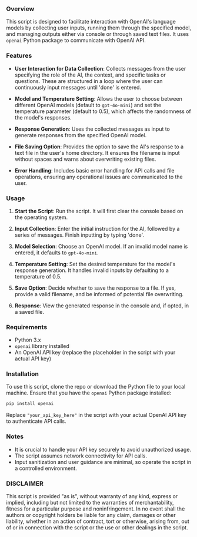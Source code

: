 ### Overview

This script is designed to facilitate interaction with OpenAI's language models by collecting user inputs, running them through the specified model, and managing outputs either via console or through saved text files. It uses `openai` Python package to communicate with OpenAI API.

### Features

- **User Interaction for Data Collection**: Collects messages from the user specifying the role of the AI, the context, and specific tasks or questions. These are structured in a loop where the user can continuously input messages until 'done' is entered.

- **Model and Temperature Setting**: Allows the user to choose between different OpenAI models (default to `gpt-4o-mini`) and set the temperature parameter (default to 0.5), which affects the randomness of the model's responses.

- **Response Generation**: Uses the collected messages as input to generate responses from the specified OpenAI model.

- **File Saving Option**: Provides the option to save the AI's response to a text file in the user's home directory. It ensures the filename is input without spaces and warns about overwriting existing files.

- **Error Handling**: Includes basic error handling for API calls and file operations, ensuring any operational issues are communicated to the user.

### Usage

1. **Start the Script**: Run the script. It will first clear the console based on the operating system.
   
2. **Input Collection**: Enter the initial instruction for the AI, followed by a series of messages. Finish inputting by typing 'done'.
   
3. **Model Selection**: Choose an OpenAI model. If an invalid model name is entered, it defaults to `gpt-4o-mini`.
   
4. **Temperature Setting**: Set the desired temperature for the model's response generation. It handles invalid inputs by defaulting to a temperature of 0.5.
   
5. **Save Option**: Decide whether to save the response to a file. If yes, provide a valid filename, and be informed of potential file overwriting.
   
6. **Response**: View the generated response in the console and, if opted, in a saved file.

### Requirements

- Python 3.x
- `openai` library installed
- An OpenAI API key (replace the placeholder in the script with your actual API key)

### Installation

To use this script, clone the repo or download the Python file to your local machine. Ensure that you have the `openai` Python package installed:

```bash
pip install openai
```

Replace `"your_api_key_here"` in the script with your actual OpenAI API key to authenticate API calls.

### Notes

- It is crucial to handle your API key securely to avoid unauthorized usage.
- The script assumes network connectivity for API calls.
- Input sanitization and user guidance are minimal, so operate the script in a controlled environment.

### DISCLAIMER

This script is provided "as is", without warranty of any kind, express or implied, including but not limited to the warranties of merchantability, fitness for a particular purpose and noninfringement. In no event shall the authors or copyright holders be liable for any claim, damages or other liability, whether in an action of contract, tort or otherwise, arising from, out of or in connection with the script or the use or other dealings in the script.